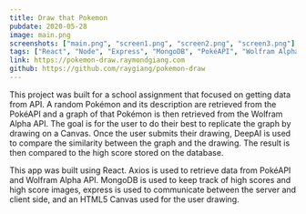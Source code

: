 ```yaml
---
title: Draw that Pokemon
pubdate: 2020-05-28
image: main.png
screenshots: ["main.png", "screen1.png", "screen2.png", "screen3.png"]
tags: ["React", "Node", "Express", "MongoDB", "PokéAPI", "Wolfram Alpha API", "DeepAI"]
link: https://pokemon-draw.raymondgiang.com
github: https://github.com/raygiang/pokemon-draw
---
```


This project was built for a school assignment that focused on getting data from API. A random Pokémon and its description are retrieved from the PokéAPI and a graph of that Pokémon is then retrieved from the Wolfram Alpha API. The goal is for the user to do their best to replicate the graph by drawing on a Canvas. Once the user submits their drawing, DeepAI is used to compare the similarity between the graph and the drawing. The result is then compared to the high score stored on the database.

This app was built using React. Axios is used to retrieve data from PokéAPI and Wolfram Alpha API. MongoDB is used to keep track of high scores and high score images, express is used to communicate between the server and client side, and an HTML5 Canvas used for the user drawing.
